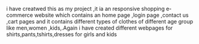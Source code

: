 i have creatwed this as my project ,it ia an responsive shopping e-commerce website which contains an home page ,login page ,contact us ,cart pages and it contains different types of clothes of different age group like men,women ,kids,.Again i have created different webpages for shirts,pants,tshirts,dresses for girls and kids
